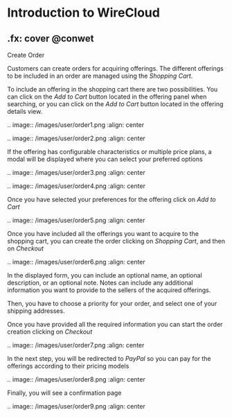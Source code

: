 # Introduction to WireCloud
.fx: cover
@conwet
---

Create Order


Customers can create orders for acquiring offerings. The different offerings to be included in an order are managed using the *Shopping Cart*.

To include an offering in the shopping cart there are two possibilities. You can
click on the *Add to Cart* button located in the offering panel when searching, or you can click on the *Add to Cart* button located in the offering details view.

.. image:: /images/user/order1.png
   :align: center

.. image:: /images/user/order2.png
   :align: center

If the offering has configurable characteristics or multiple price plans, a modal will be displayed where you can select your preferred options

.. image:: /images/user/order3.png
   :align: center

.. image:: /images/user/order4.png
   :align: center

Once you have selected your preferences for the offering click on *Add to Cart*

.. image:: /images/user/order5.png
   :align: center

Once you have included all the offerings you want to acquire to the shopping cart, you can create the order clicking on *Shopping Cart*, and then on *Checkout*

.. image:: /images/user/order6.png
   :align: center

In the displayed form, you can include an optional name, an optional description, or an optional note. Notes can include any additional information you want to provide to the sellers of the acquired offerings.

Then, you have to choose a priority for your order, and select one of your shipping addresses.

Once you have provided all the required information you can start the order creation clicking on *Checkout*

.. image:: /images/user/order7.png
   :align: center

In the next step, you will be redirected to *PayPal* so you can pay for the offerings according to their pricing models

.. image:: /images/user/order8.png
   :align: center

Finally, you will see a confirmation page

.. image:: /images/user/order9.png
   :align: center


